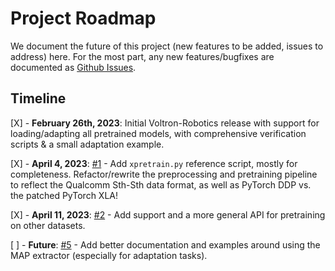 # Project Roadmap

We document the future of this project (new features to be added, issues to address) here. For the most part, any
new features/bugfixes are documented as [Github Issues](https://github.com/siddk/voltron-robotics/issues).

## Timeline

[X] - **February 26th, 2023**: Initial Voltron-Robotics release with support for loading/adapting all pretrained models,
                               with comprehensive verification scripts & a small adaptation example.

[X] - **April 4, 2023**:  [#1](https://github.com/siddk/voltron-robotics/issues/1) - Add `xpretrain.py` reference script,
                          mostly for completeness. Refactor/rewrite the preprocessing and pretraining pipeline to reflect
                          the Qualcomm Sth-Sth data format, as well as PyTorch DDP vs. the patched PyTorch XLA!

[X] - **April 11, 2023**: [#2](https://github.com/siddk/voltron-robotics/issues/2) - Add support and a more general API
                          for pretraining on other datasets.

[ ] - **Future**:         [#5](https://github.com/siddk/voltron-robotics/issues/5) - Add better documentation and examples
                          around using the MAP extractor (especially for adaptation tasks).
